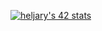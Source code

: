 <a href="https://github.com/oakoudad/badge42"><img src="https://badge.mediaplus.ma/greenbinary/heljary" alt="heljary's 42 stats" /></a>
